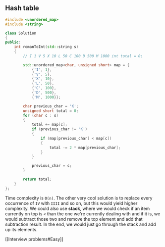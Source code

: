 ## Hash table
```cpp
#include <unordered_map>
#include <string>

class Solution
{
public:
    int romanToInt(std::string s)
    {
        // I 1 V 5 X 10 L 50 C 100 D 500 M 1000 int total = 0;

        std::unordered_map<char, unsigned short> map = {
            {'I', 1},
            {'V', 5},
            {'X', 10},
            {'L', 50},
            {'C', 100},
            {'D', 500},
            {'M', 1000}};

        char previous_char = 'K';
        unsigned short total = 0;
        for (char c : s)
        {
            total += map[c];
            if (previous_char != 'K')
            {
                if (map[previous_char] < map[c])
                {
                    total -= 2 * map[previous_char];
                }
            }

            previous_char = c;
        }

        return total;
    }
};
```
Time complexity is `O(n)`. 
The other very cool solution is to replace every occurrence of `IV` with `IIII` and so on, but this would yield higher complexity.
We could also use **stack**, where we would check if an item currently on top is `<` than the one we're currently dealing with and if it is, we would subtract those two and remove the top element and add that subtraction result. In the end, we would just go through the stack and add up its elements.

[[Interview problems#Easy]]
